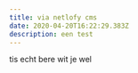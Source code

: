 ```yaml
---
title: via netlofy cms
date: 2020-04-20T16:22:29.383Z
description: een test
---
```

tis echt bere wit je wel